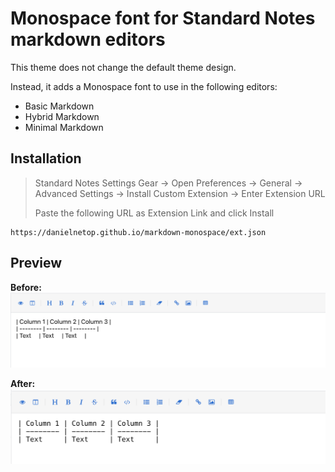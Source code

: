 # Monospace font for Standard Notes markdown editors

This theme does not change the default theme design.

Instead, it adds a Monospace font to use in the following editors:
- Basic Markdown
- Hybrid Markdown
- Minimal Markdown

## Installation
> Standard Notes Settings Gear -> Open Preferences -> General -> Advanced Settings -> Install Custom Extension -> Enter Extension URL
>
>Paste the following URL as Extension Link and click Install

```
https://danielnetop.github.io/markdown-monospace/ext.json
```

## Preview
**Before:**
![Example of the before theme](examples/before.png)

**After:**
![Example of the after theme](examples/after.png)
